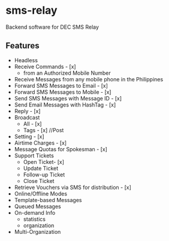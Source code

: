 # sms-relay
Backend software for DEC SMS Relay

## Features
* Headless
* Receive Commands - [x] 
    * from an Authorized Mobile Number
* Receive Messages from any mobile phone in the Philippines
* Forward SMS Messages to Email - [x]
* Forward SMS Messages to Mobile - [x]
* Send SMS Messages with Message ID - [x] 
* Send Email Messages with HashTag - [x]
* Reply - [x]
* Broadcast
    * All - [x]
    * Tags - [x] //Post
* Setting - [x]
* Airtime Charges - [x]
* Message Quotas for Spokesman - [x]
* Support Tickets
	* Open Ticket- [x]
	* Update Ticket
	* Follow-up Ticket
	* Close Ticket
* Retrieve Vouchers via SMS for distribution - [x]
* Online/Offline Modes
* Template-based Messages
* Queued Messages
* On-demand Info
    * statistics
    * organization
* Multi-Organization
